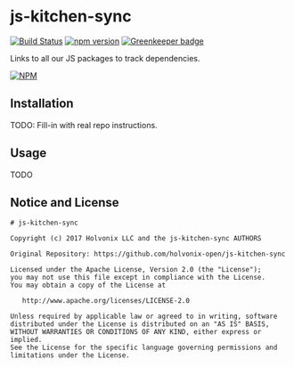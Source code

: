 # js-kitchen-sync

[![Build Status](https://travis-ci.org/holvonix-open/js-kitchen-sync.svg?branch=master)](https://travis-ci.org/holvonix-open/js-kitchen-sync)
[![npm version](https://badge.fury.io/js/%40holvonix-open%2Fjs-kitchen-sync.svg)](https://badge.fury.io/js/%40holvonix-open%2Fjs-kitchen-sync)
[![Greenkeeper badge](https://badges.greenkeeper.io/holvonix-open/js-kitchen-sync.svg)](https://greenkeeper.io/)

Links to all our JS packages to track dependencies.

[![NPM](https://nodei.co/npm/@holvonix-open/js-kitchen-sync.png?compact=true)](https://nodei.co/npm/@holvonix-open/js-kitchen-sync/)

## Installation

TODO: Fill-in with real repo instructions.

## Usage

TODO

## Notice and License

```
# js-kitchen-sync

Copyright (c) 2017 Holvonix LLC and the js-kitchen-sync AUTHORS

Original Repository: https://github.com/holvonix-open/js-kitchen-sync

Licensed under the Apache License, Version 2.0 (the "License");
you may not use this file except in compliance with the License.
You may obtain a copy of the License at

   http://www.apache.org/licenses/LICENSE-2.0

Unless required by applicable law or agreed to in writing, software
distributed under the License is distributed on an "AS IS" BASIS,
WITHOUT WARRANTIES OR CONDITIONS OF ANY KIND, either express or implied.
See the License for the specific language governing permissions and
limitations under the License.
```
